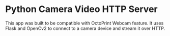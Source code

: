 # Python Camera Video HTTP Server

This app was built to be compatible with OctoPrint Webcam feature.
It uses Flask and OpenCv2 to connect to a camera device and stream it over HTTP.

